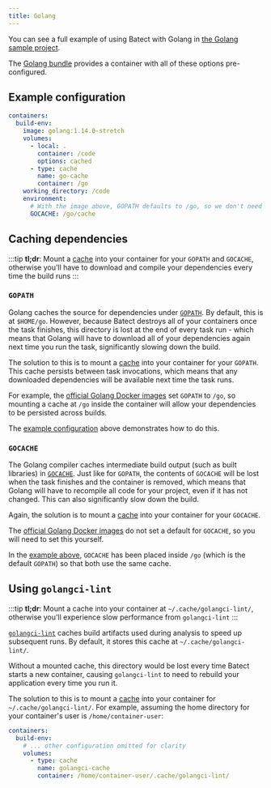 ```yaml
---
title: Golang
---
```


You can see a full example of using Batect with Golang in [the Golang sample project](https://github.com/batect/batect-sample-golang).

The [Golang bundle](https://github.com/batect/golang-bundle) provides a container with all of these options pre-configured.

## Example configuration

```yaml
containers:
  build-env:
    image: golang:1.14.0-stretch
    volumes:
      - local: .
        container: /code
        options: cached
      - type: cache
        name: go-cache
        container: /go
    working_directory: /code
    environment:
      # With the image above, GOPATH defaults to /go, so we don't need to set it explicitly.
      GOCACHE: /go/cache
```

## Caching dependencies

:::tip
**tl;dr**: Mount a [cache](../../concepts/caches.md) into your container for your `GOPATH` and `GOCACHE`, otherwise you'll have to download and compile your dependencies every
time the build runs
:::

### `GOPATH`

Golang caches the source for dependencies under [`GOPATH`](https://github.com/golang/go/wiki/GOPATH). By default, this is at `$HOME/go`.
However, because Batect destroys all of your containers once the task finishes, this directory is lost at the end of every task run - which means that Golang
will have to download all of your dependencies again next time you run the task, significantly slowing down the build.

The solution to this is to mount a [cache](../../concepts/caches.md) into your container for your `GOPATH`. This cache persists between task invocations, which
means that any downloaded dependencies will be available next time the task runs.

For example, the [official Golang Docker images](https://hub.docker.com/_/golang) set `GOPATH` to `/go`, so mounting a cache at `/go` inside the container will
allow your dependencies to be persisted across builds.

The [example configuration](#example-configuration) above demonstrates how to do this.

### `GOCACHE`

The Golang compiler caches intermediate build output (such as built libraries) in [`GOCACHE`](https://golang.org/cmd/go/#hdr-Build_and_test_caching).
Just like for `GOPATH`, the contents of `GOCACHE` will be lost when the task finishes and the container is removed, which means that Golang will have to recompile
all code for your project, even if it has not changed. This can also significantly slow down the build.

Again, the solution is to mount a [cache](../tips/Performance.md#cache-volumes) into your container for your `GOCACHE`.

The [official Golang Docker images](https://hub.docker.com/_/golang) do not set a default for `GOCACHE`, so you will need to set this yourself.

In the [example above](#example-configuration), `GOCACHE` has been placed inside `/go` (which is the default `GOPATH`) so that both use the same cache.

## Using `golangci-lint`

:::tip
**tl;dr**: Mount a cache into your container at `~/.cache/golangci-lint/`, otherwise you'll experience slow performance from `golangci-lint`
:::

[`golangci-lint`](https://github.com/golangci/golangci-lint) caches build artifacts used during analysis to speed up subsequent runs.
By default, it stores this cache at `~/.cache/golangci-lint/`.

Without a mounted cache, this directory would be lost every time Batect starts a new container, causing `golangci-lint` to need to rebuild your application
every time you run it.

The solution to this is to mount a [cache](../tips/Performance.md#cache-volumes) into your container for `~/.cache/golangci-lint/`.
For example, assuming the home directory for your container's user is `/home/container-user`:

```yaml {5-7}
containers:
  build-env:
    # ... other configuration omitted for clarity
    volumes:
      - type: cache
        name: golangci-cache
        container: /home/container-user/.cache/golangci-lint/
```

